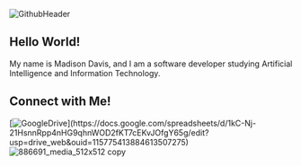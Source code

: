 ![GithubHeader](https://user-images.githubusercontent.com/52668142/179359527-576f111f-5ba0-460f-a64f-256defed7983.PNG)

## Hello World!
My name is Madison Davis, and I am a software developer studying Artificial Intelligence and Information Technology.


## Connect with Me!

[![GoogleDrive]([https://user-images.githubusercontent.com/52668142/179359980-d03d56a4-78a3-4ec5-ab97-c7fd0810694a.png](https://user-images.githubusercontent.com/52668142/179360226-83be7502-22e5-4bc2-aaae-75c03bf1b02c.png))](https://docs.google.com/spreadsheets/d/1kC-Nj-21HsnnRpp4nHG9qhnWOD2fKT7cEKvJOfgY65g/edit?usp=drive_web&ouid=115775413884613507275)
![886691_media_512x512 copy](https://user-images.githubusercontent.com/52668142/179360278-368e6e65-d054-4264-88b8-9bc42ad155f2.png)
